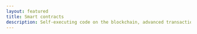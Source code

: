 ```yaml
---
layout: featured
title: Smart contracts
description: Self-executing code on the blockchain, advanced transactions, opcodes, and using the lighting network
---
```

